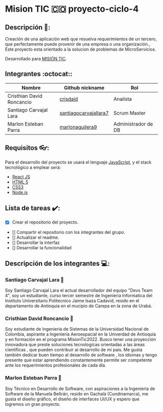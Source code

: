 # Mision TIC :colombia: proyecto-ciclo-4
## Descripción 📝:
Creación de una aplicación web que resuelva requerimientos de un tercero, que perfectamente puede provenir de una empresa o una organización., Este proyecto esta orientado a la solucion de problemas de MicroServicios.

Desarrollado para [MISIÓN TIC](https://www.misiontic2022.gov.co/portal/).
## Integrantes :octocat::

|            Nombre                |                      Github nickname                      |      Rol             |
|----------------------------------|-----------------------------------------------------------|----------------------|
| Cristhian David Roncancio        | [crisdaid](https://github.com/Cdavid111)                  | Analista             |
| Santiago Carvajal Lara           | [santiagocarvajallara7](https://github.com/Santiago-0714) | Scrum Master         |
| Marlon Esteban Parra             | [marlonaguilera9](https://github.com/Marlon07)            | Administrador de DB  |

## Requisitos 👓:
Para el desarrollo del proyecto se usará el lenguaje [JavaScript](https://developer.mozilla.org/es/docs/Web/JavaScript), y el stack tecnológico a emplear será:
- [React JS](https://es.reactjs.org/)
- [HTML 5](https://developer.mozilla.org/es/docs/Web/HTML)
- [CSS3](https://developer.mozilla.org/es/docs/Web/CSS)
- [Node.js](https://nodejs.org/es/)

## Lista de tareas ✔️:
- [x] Crear el repositorio del proyecto.
- [] Compartir el repositorio con los integrantes del grupo.
- [] Actualizar el readme.
- [] Desarrollar la interfaz 
- [] Desarrollar la funcionalidad

## Descripción de los integrantes 💻:

### Santiago Carvajal Lara 🚀
Soy Santiago Carvajal Lara el actual desarrollador del equipo "Devs Team 4", soy un estudiante, curso tercer semestre de Ingenieria Informatica del Instituto Universitario Politecnico Jaime Isaza Cadavid, resido en el departamento de Antioquia en el mucipio de Carepa en la zona de Urabá.

### Cristhian David Roncancio 🚀
Soy estudiante de Ingeniería de Sistemas de la Universidad Nacional de Colombia, aspirante a Ingeniería Aeroespacial en la Univerdad de Antioquia y en formación en el programa MisionTic2022. Busco tener una proyección innovadora que preste soluciones tecnologícas orientadas a las áreas científicas , que pueden contribuir al desarrollo de mi país. Me gusta también dedicar buen tiempo al desarrollo de software , los idiomas y tengo presente que estar aprendiendo constantemente permite ser competente ante los requerimientos profesionales de cada día.

### Marlon Esteban Parra 🚀
Soy Técnico en Desarrollo de Software, con aspiraciones a la Ingenieria de Software de la Manuela Beltrán, resido en Gachalá (Cundinamarca), me gusta el diseño gráfico, el diseño de interfaces UI/UX y espero que logremos un gran proyecto.
